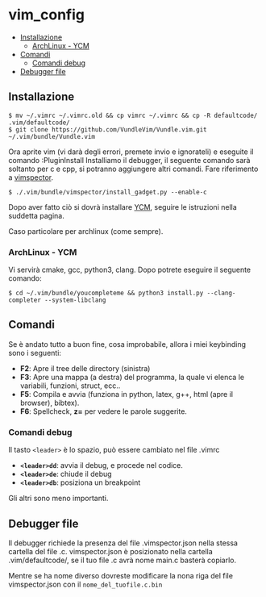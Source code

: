 # vim_config

- [Installazione](#installazione)
    - [ArchLinux - YCM](#archlinux_ycm)
- [Comandi](#comandi)
    - [Comandi debug](#comandi_debug)
- [Debugger file](#debugger_file)

## Installazione

    $ mv ~/.vimrc ~/.vimrc.old && cp vimrc ~/.vimrc && cp -R defaultcode/ .vim/defaultcode/
    $ git clone https://github.com/VundleVim/Vundle.vim.git ~/.vim/bundle/Vundle.vim
 
Ora aprite vim (vi darà degli errori, premete invio e ignorateli) e eseguite il comando :PluginInstall
Installiamo il debugger, il seguente comando sarà soltanto per c e cpp, si potranno aggiungere altri comandi. 
Fare riferimento a [vimspector](https://github.com/puremourning/vimspector#supported-languages).

    $ ./.vim/bundle/vimspector/install_gadget.py --enable-c

Dopo aver fatto ciò si dovrà installare [YCM](https://github.com/ycm-core/YouCompleteMe#linux-64-bit), seguire le istruzioni nella suddetta pagina.

Caso particolare per archlinux (come sempre).
### ArchLinux - YCM

Vi servirà cmake, gcc, python3, clang. Dopo potrete eseguire il seguente comando:

    $ cd ~/.vim/bundle/youcompleteme && python3 install.py --clang-completer --system-libclang


## Comandi

Se è andato tutto a buon fine, cosa improbabile, allora i miei keybinding sono i seguenti:

* **F2**: Apre il tree delle directory (sinistra)
* **F3**: Apre una mappa (a destra) del programma, la quale vi elenca le variabili, funzioni, struct, ecc..
* **F5**: Compila e avvia (funziona in python, latex, g++, html (apre il browser), bibtex).
* **F6**: Spellcheck, **z=** per vedere le parole suggerite.

### Comandi debug
Il tasto `<leader>` è lo spazio, può essere cambiato nel file .vimrc
* **`<leader>dd`**: avvia il debug, e procede nel codice.
* **`<leader>de`**: chiude il debug
* **`<leader>db`**: posiziona un breakpoint

Gli altri sono meno importanti.


## Debugger file
Il debugger richiede la presenza del file .vimspector.json nella stessa cartella del file .c.
vimspector.json è posizionato nella cartella .vim/defaultcode/, se il tuo file .c avrà nome main.c basterà copiarlo.

Mentre se ha nome diverso dovreste modificare la nona riga del file vimspector.json con il ``` nome_del_tuofile.c.bin ```
